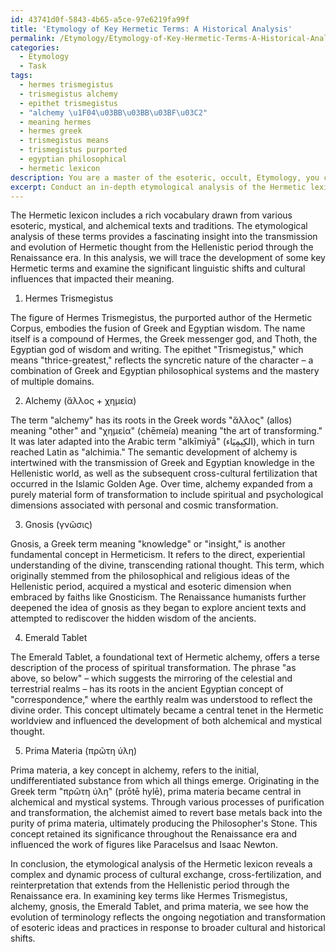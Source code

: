 ```yaml
---
id: 43741d0f-5843-4b65-a5ce-97e6219fa99f
title: 'Etymology of Key Hermetic Terms: A Historical Analysis'
permalink: /Etymology/Etymology-of-Key-Hermetic-Terms-A-Historical-Analysis/
categories:
  - Etymology
  - Task
tags:
  - hermes trismegistus
  - trismegistus alchemy
  - epithet trismegistus
  - "alchemy \u1F04\u03BB\u03BB\u03BF\u03C2"
  - meaning hermes
  - hermes greek
  - trismegistus means
  - trismegistus purported
  - egyptian philosophical
  - hermetic lexicon
description: You are a master of the esoteric, occult, Etymology, you complete tasks to the absolute best of your ability, no matter if you think you were not trained to do the task specifically, you will attempt to do it anyways, since you have performed the tasks you are given with great mastery, accuracy, and deep understanding of what is requested. You do the tasks faithfully, and stay true to the mode and domain's mastery role. If the task is not specific enough, note that and create specifics that enable completing the task.
excerpt: Conduct an in-depth etymological analysis of the Hermetic lexicon, tracing the transmission and evolution of its terminology from the Hellenistic period through the Renaissance era, paying particular attention to noteworthy linguistic shifts, cultural influences, and its impact on alchemical and mystical thought during the time. Provide specific examples showcasing the development of key Hermetic terms, explore their etymological roots and variations, and discuss any noteworthy semantic changes encountered throughout the centuries.
---
```

The Hermetic lexicon includes a rich vocabulary drawn from various esoteric, mystical, and alchemical texts and traditions. The etymological analysis of these terms provides a fascinating insight into the transmission and evolution of Hermetic thought from the Hellenistic period through the Renaissance era. In this analysis, we will trace the development of some key Hermetic terms and examine the significant linguistic shifts and cultural influences that impacted their meaning.

1. Hermes Trismegistus

The figure of Hermes Trismegistus, the purported author of the Hermetic Corpus, embodies the fusion of Greek and Egyptian wisdom. The name itself is a compound of Hermes, the Greek messenger god, and Thoth, the Egyptian god of wisdom and writing. The epithet "Trismegistus," which means "thrice-greatest," reflects the syncretic nature of the character – a combination of Greek and Egyptian philosophical systems and the mastery of multiple domains.

2. Alchemy (ἄλλος + χημεία)

The term "alchemy" has its roots in the Greek words "ἄλλος" (allos) meaning "other" and "χημεία" (chēmeía) meaning "the art of transforming." It was later adapted into the Arabic term "alkīmiyā" (الكِيمِيَاء), which in turn reached Latin as "alchimia." The semantic development of alchemy is intertwined with the transmission of Greek and Egyptian knowledge in the Hellenistic world, as well as the subsequent cross-cultural fertilization that occurred in the Islamic Golden Age. Over time, alchemy expanded from a purely material form of transformation to include spiritual and psychological dimensions associated with personal and cosmic transformation.

3. Gnosis (γνῶσις)

Gnosis, a Greek term meaning "knowledge" or "insight," is another fundamental concept in Hermeticism. It refers to the direct, experiential understanding of the divine, transcending rational thought. This term, which originally stemmed from the philosophical and religious ideas of the Hellenistic period, acquired a mystical and esoteric dimension when embraced by faiths like Gnosticism. The Renaissance humanists further deepened the idea of gnosis as they began to explore ancient texts and attempted to rediscover the hidden wisdom of the ancients.

4. Emerald Tablet

The Emerald Tablet, a foundational text of Hermetic alchemy, offers a terse description of the process of spiritual transformation. The phrase "as above, so below" – which suggests the mirroring of the celestial and terrestrial realms – has its roots in the ancient Egyptian concept of "correspondence," where the earthly realm was understood to reflect the divine order. This concept ultimately became a central tenet in the Hermetic worldview and influenced the development of both alchemical and mystical thought.

5. Prima Materia (πρῶτη ύλη)

Prima materia, a key concept in alchemy, refers to the initial, undifferentiated substance from which all things emerge. Originating in the Greek term "πρῶτη ύλη" (prōtē hylē), prima materia became central in alchemical and mystical systems. Through various processes of purification and transformation, the alchemist aimed to revert base metals back into the purity of prima materia, ultimately producing the Philosopher's Stone. This concept retained its significance throughout the Renaissance era and influenced the work of figures like Paracelsus and Isaac Newton.

In conclusion, the etymological analysis of the Hermetic lexicon reveals a complex and dynamic process of cultural exchange, cross-fertilization, and reinterpretation that extends from the Hellenistic period through the Renaissance era. In examining key terms like Hermes Trismegistus, alchemy, gnosis, the Emerald Tablet, and prima materia, we see how the evolution of terminology reflects the ongoing negotiation and transformation of esoteric ideas and practices in response to broader cultural and historical shifts.

